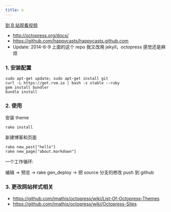 ```yaml
---
title: x
---
```


[到 B 站观看视频]()

- <http://octopress.org/docs/>
- <https://github.com/happycasts/happycasts.github.com>
- Update: 2014-6-9 上面的这个 repo 我又改用 jekyll，octopress 感觉还是麻烦

### 1. 安装配置

~~~
sudo apt-get update; sudo apt-get install git
curl -L https://get.rvm.io | bash -s stable --ruby
gem install bundler
bundle install
~~~
### 2. 使用

安装 theme

~~~
rake install
~~~

新建博客和页面

~~~
rake new_post["hello"]
rake new_page["about.markdown"]
~~~

一个工作循环:

编辑 -> 预览 -> rake gen_deploy -> 把 source 分支的修改 push 到 github

### 3. 更改网站样式相关

- <https://github.com/imathis/octopress/wiki/List-Of-Octopress-Themes>
- <https://github.com/imathis/octopress/wiki/Octopress-Sites>
